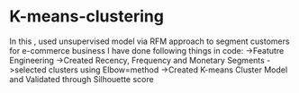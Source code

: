 # K-means-clustering
In this , used unsupervised model via RFM approach to segment customers for e-commerce business
I have done following things in code:
->Featutre Engineering
->Created Recency, Frequency and Monetary Segments
->selected clusters using Elbow=method
->Created K-means Cluster Model and Validated through Silhouette score
